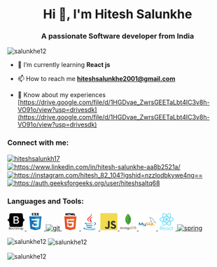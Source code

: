 <h1 align="center">Hi 👋, I'm Hitesh Salunkhe</h1>
<h3 align="center">A passionate Software developer from India</h3>

<p align="left"> <img src="https://komarev.com/ghpvc/?username=salunkhe12&label=Profile%20views&color=0e75b6&style=flat" alt="salunkhe12" /> </p>

- 🌱 I’m currently learning **React js**

- 📫 How to reach me **hiteshsalunkhe2001@gmail.com**

- 📄 Know about my experiences [https://drive.google.com/file/d/1HGDvae_ZwrsGEETaLbt4IC3v8h-VO91o/view?usp=drivesdk](https://drive.google.com/file/d/1HGDvae_ZwrsGEETaLbt4IC3v8h-VO91o/view?usp=drivesdk)

<h3 align="left">Connect with me:</h3>
<p align="left">
<a href="https://twitter.com/hiteshsalunkh17" target="blank"><img align="center" src="https://raw.githubusercontent.com/rahuldkjain/github-profile-readme-generator/master/src/images/icons/Social/twitter.svg" alt="hiteshsalunkh17" height="30" width="40" /></a>
<a href="https://linkedin.com/in/https://www.linkedin.com/in/hitesh-salunkhe-aa8b2521a/" target="blank"><img align="center" src="https://raw.githubusercontent.com/rahuldkjain/github-profile-readme-generator/master/src/images/icons/Social/linked-in-alt.svg" alt="https://www.linkedin.com/in/hitesh-salunkhe-aa8b2521a/" height="30" width="40" /></a>
<a href="https://instagram.com/https://instagram.com/hitesh_82_104?igshid=nzzlodbkywe4ng==" target="blank"><img align="center" src="https://raw.githubusercontent.com/rahuldkjain/github-profile-readme-generator/master/src/images/icons/Social/instagram.svg" alt="https://instagram.com/hitesh_82_104?igshid=nzzlodbkywe4ng==" height="30" width="40" /></a>
<a href="https://auth.geeksforgeeks.org/user/https://auth.geeksforgeeks.org/user/hiteshsaltq68" target="blank"><img align="center" src="https://raw.githubusercontent.com/rahuldkjain/github-profile-readme-generator/master/src/images/icons/Social/geeks-for-geeks.svg" alt="https://auth.geeksforgeeks.org/user/hiteshsaltq68" height="30" width="40" /></a>
</p>

<h3 align="left">Languages and Tools:</h3>
<p align="left"> <a href="https://getbootstrap.com" target="_blank" rel="noreferrer"> <img src="https://raw.githubusercontent.com/devicons/devicon/master/icons/bootstrap/bootstrap-plain-wordmark.svg" alt="bootstrap" width="40" height="40"/> </a> <a href="https://www.w3schools.com/css/" target="_blank" rel="noreferrer"> <img src="https://raw.githubusercontent.com/devicons/devicon/master/icons/css3/css3-original-wordmark.svg" alt="css3" width="40" height="40"/> </a> <a href="https://git-scm.com/" target="_blank" rel="noreferrer"> <img src="https://www.vectorlogo.zone/logos/git-scm/git-scm-icon.svg" alt="git" width="40" height="40"/> </a> <a href="https://www.w3.org/html/" target="_blank" rel="noreferrer"> <img src="https://raw.githubusercontent.com/devicons/devicon/master/icons/html5/html5-original-wordmark.svg" alt="html5" width="40" height="40"/> </a> <a href="https://www.java.com" target="_blank" rel="noreferrer"> <img src="https://raw.githubusercontent.com/devicons/devicon/master/icons/java/java-original.svg" alt="java" width="40" height="40"/> </a> <a href="https://developer.mozilla.org/en-US/docs/Web/JavaScript" target="_blank" rel="noreferrer"> <img src="https://raw.githubusercontent.com/devicons/devicon/master/icons/javascript/javascript-original.svg" alt="javascript" width="40" height="40"/> </a> <a href="https://www.mongodb.com/" target="_blank" rel="noreferrer"> <img src="https://raw.githubusercontent.com/devicons/devicon/master/icons/mongodb/mongodb-original-wordmark.svg" alt="mongodb" width="40" height="40"/> </a> <a href="https://www.mysql.com/" target="_blank" rel="noreferrer"> <img src="https://raw.githubusercontent.com/devicons/devicon/master/icons/mysql/mysql-original-wordmark.svg" alt="mysql" width="40" height="40"/> </a> <a href="https://reactjs.org/" target="_blank" rel="noreferrer"> <img src="https://raw.githubusercontent.com/devicons/devicon/master/icons/react/react-original-wordmark.svg" alt="react" width="40" height="40"/> </a> <a href="https://spring.io/" target="_blank" rel="noreferrer"> <img src="https://www.vectorlogo.zone/logos/springio/springio-icon.svg" alt="spring" width="40" height="40"/> </a> </p>

<p><img align="left" src="https://github-readme-stats.vercel.app/api/top-langs?username=salunkhe12&show_icons=true&locale=en&layout=compact" alt="salunkhe12" /></p>

<p>&nbsp;<img align="center" src="https://github-readme-stats.vercel.app/api?username=salunkhe12&show_icons=true&locale=en" alt="salunkhe12" /></p>

<p><img align="center" src="https://github-readme-streak-stats.herokuapp.com/?user=salunkhe12&" alt="salunkhe12" /></p>
